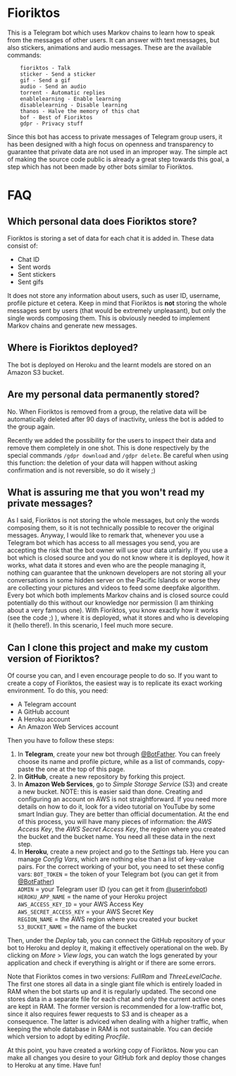 # Fioriktos

This is a Telegram bot which uses Markov chains to learn how to speak from the messages of other users. It can answer with text messages, but also stickers, animations and audio messages. These are the available commands:
```
    fioriktos - Talk
    sticker - Send a sticker
    gif - Send a gif
    audio - Send an audio
    torrent - Automatic replies
    enablelearning - Enable learning
    disablelearning - Disable learning
    thanos - Halve the memory of this chat
    bof - Best of Fioriktos
    gdpr - Privacy stuff
```

Since this bot has access to private messages of Telegram group users, it has been designed with a high focus on openness and transparency to guarantee that private data are not used in an improper way. The simple act of making the source code public is already a great step towards this goal, a step which has not been made by other bots similar to Fioriktos.

# FAQ

## Which personal data does Fioriktos store?

Fioriktos is storing a set of data for each chat it is added in. These data consist of:
* Chat ID
* Sent words
* Sent stickers
* Sent gifs

It does not store any information about users, such as user ID, username, profile picture et cetera. Keep in mind that Fioriktos is **not** storing the whole messages sent by users (that would be extremely unpleasant), but only the single words composing them. This is obviously needed to implement Markov chains and generate new messages.

## Where is Fioriktos deployed?

The bot is deployed on Heroku and the learnt models are stored on an Amazon S3 bucket.

## Are my personal data permanently stored?

No. When Fioriktos is removed from a group, the relative data will be automatically deleted after 90 days of inactivity, unless the bot is added to the group again.

Recently we added the possibility for the users to inspect their data and remove them completely in one shot. This is done respectively by the special commands ```/gdpr download``` and ```/gdpr delete```. Be careful when using this function: the deletion of your data will happen without asking confirmation and is not reversible, so do it wisely ;)

## What is assuring me that you won't read my private messages?

As I said, Fioriktos is not storing the whole messages, but only the words composing them, so it is not technically possible to recover the original messages. Anyway, I would like to remark that, whenever you use a Telegram bot which has access to all messages you send, you are accepting the risk that the bot owner will use your data unfairly. If you use a bot which is closed source and you do not know where it is deployed, how it works, what data it stores and even who are the people managing it, nothing can guarantee that the unknown developers are not storing all your conversations in some hidden server on the Pacific Islands or worse they are collecting your pictures and videos to feed some deepfake algorithm. Every bot which both implements Markov chains and is closed source could potentially do this without our knowledge nor permission (I am thinking about a very famous one). With Fioriktos, you know exactly how it works (see the code ;) ), where it is deployed, what it stores and who is developing it (hello there!). In this scenario, I feel much more secure.

## Can I clone this project and make my custom version of Fioriktos?

Of course you can, and I even encourage people to do so. If you want to create a copy of Fioriktos, the easiest way is to replicate its exact working environment. To do this, you need:
* A Telegram account
* A GitHub account
* A Heroku account
* An Amazon Web Services account

Then you have to follow these steps:
1. In **Telegram**, create your new bot through [@BotFather](https://t.me/botfather). You can freely choose its name and profile picture, while as a list of commands, copy-paste the one at the top of this page.
2. In **GitHub**, create a new repository by forking this project.
3. In **Amazon Web Services**, go to *Simple Storage Service* (S3) and create a new bucket. NOTE: this is easier said than done. Creating and configuring an account on AWS is not straightforward. If you need more details on how to do it, look for a video tutorial on YouTube by some smart Indian guy. They are better than official documentation. At the end of this process, you will have many pieces of information: the *AWS Access Key*, the *AWS Secret Access Key*, the region where you created the bucket and the bucket name. You need all these data in the next step.
4. In **Heroku**, create a new project and go to the *Settings* tab. Here you can manage *Config Vars*, which are nothing else than a list of key-value pairs. For the correct working of your bot, you need to set these config vars:
   ```BOT_TOKEN``` = the token of your Telegram bot (you can get it from [@BotFather](https://t.me/botfather))  
   ```ADMIN``` = your Telegram user ID (you can get it from [@userinfobot](https://t.me/userinfobot))  
   ```HEROKU_APP_NAME``` = the name of your Heroku project  
   ```AWS_ACCESS_KEY_ID``` = your AWS Access Key  
   ```AWS_SECRET_ACCESS_KEY``` = your AWS Secret Key  
   ```REGION_NAME``` = the AWS region where you created your bucket  
   ```S3_BUCKET_NAME``` = the name of the bucket

Then, under the *Deploy* tab, you can connect the GitHub repository of your bot to Heroku and deploy it, making it effectively operational on the web. By clicking on *More* > *View logs*, you can watch the logs generated by your application and check if everything is alright or if there are some errors.

Note that Fioriktos comes in two versions:  *FullRam* and *ThreeLevelCache*. The first one stores all data in a single giant file which is entirely loaded in RAM when the bot starts up and it is regularly updated. The second one stores data in a separate file for each chat and only the current active ones are kept in RAM. The former version is recommended for a low-traffic bot, since it also requires fewer requests to S3 and is cheaper as a consequence. The latter is adviced when dealing with a higher traffic, when keeping the whole database in RAM is not sustainable. You can decide which version to adopt by editing *Procfile*.

At this point, you have created a working copy of Fioriktos. Now you can make all changes you desire to your GitHub fork and deploy those changes to Heroku at any time. Have fun!


